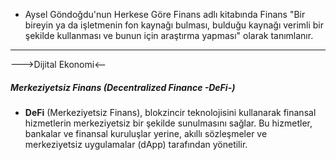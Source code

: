 - Aysel Göndoğdu'nun Herkese Göre Finans adlı kitabında Finans "Bir bireyin ya da işletmenin fon kaynağı bulması, bulduğu kaynağı verimli bir şekilde kullanması ve bunun için araştırma yapması" olarak tanımlanır. 


---

--->Dijital Ekonomi<--


##### Merkeziyetsiz Finans (Decentralized Finance -DeFi-)
- **DeFi** (Merkeziyetsiz Finans), blokzincir teknolojisini kullanarak finansal hizmetlerin merkeziyetsiz bir şekilde sunulmasını sağlar. Bu hizmetler, bankalar ve finansal kuruluşlar yerine, akıllı sözleşmeler ve merkeziyetsiz uygulamalar (dApp) tarafından yönetilir.